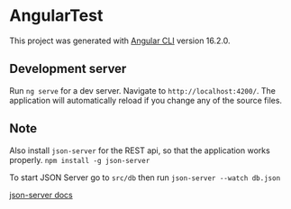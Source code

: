 # AngularTest

This project was generated with [Angular CLI](https://github.com/angular/angular-cli) version 16.2.0.

## Development server

Run `ng serve` for a dev server. Navigate to `http://localhost:4200/`. The application will automatically reload if you change any of the source files.

## Note
Also install `json-server` for the REST api, so that the application works properly.
`npm install -g json-server`

To start JSON Server go to `src/db` then run `json-server --watch db.json`

[json-server docs](https://www.npmjs.com/package/json-server)
